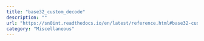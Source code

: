 ```yaml
---
title: "base32_custom_decode"
description: ""
url: "https://sn0int.readthedocs.io/en/latest/reference.html#base32-custom-decode"
category: "Miscellaneous"
---
```

